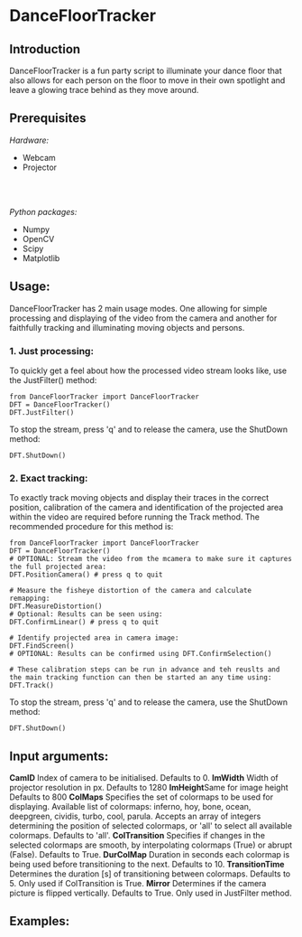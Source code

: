 # DanceFloorTracker

## Introduction
DanceFloorTracker is a fun party script to illuminate your dance floor that also allows for each person on the floor to move in their own spotlight and leave a glowing trace behind as they move around.

## Prerequisites
*Hardware:*
- Webcam
- Projector
<br />
<br /> 

*Python packages:*
- Numpy
- OpenCV
- Scipy
- Matplotlib

## Usage:
DanceFloorTracker has 2 main usage modes. One allowing for simple processing and displaying of the video from the camera and another for faithfully tracking and illuminating moving objects and persons.
### 1. Just processing:
To quickly get a feel about how the processed video stream looks like, use the JustFilter() method:
```
from DanceFloorTracker import DanceFloorTracker
DFT = DanceFloorTracker()
DFT.JustFilter()
```
To stop the stream, press 'q' and to release the camera, use the ShutDown method:
```
DFT.ShutDown()
```
### 2. Exact tracking:
To exactly track moving objects and display their traces in the correct position, calibration of the camera and identification of the projected area within the video are required before running the Track method.
The recommended procedure for this method is:
```commandline
from DanceFloorTracker import DanceFloorTracker
DFT = DanceFloorTracker()
# OPTIONAL: Stream the video from the mcamera to make sure it captures the full projected area:
DFT.PositionCamera() # press q to quit

# Measure the fisheye distortion of the camera and calculate remapping:
DFT.MeasureDistortion()
# Optional: Results can be seen using:
DFT.ConfirmLinear() # press q to quit

# Identify projected area in camera image:
DFT.FindScreen()
# OPTIONAL: Results can be confirmed using DFT.ConfirmSelection()

# These calibration steps can be run in advance and teh reuslts and the main tracking function can then be started an any time using:
DFT.Track()
```
To stop the stream, press 'q' and to release the camera, use the ShutDown method:
```
DFT.ShutDown()
```

## Input arguments:
**CamID** Index of camera to be initialised. Defaults to 0. **ImWidth** Width of projector resolution in px. Defaults to 1280 **ImHeight**Same for image height Defaults to 800 
**ColMaps** Specifies the set of colormaps to be used for displaying. Available list of colormaps: inferno,
hoy, bone, ocean, deepgreen, cividis, turbo, cool, parula.
Accepts an array of integers determining the position of selected colormaps, or 'all' to select all available colormaps. Defaults to 'all'. 
**ColTransition** Specifies if changes in the selected colormaps are smooth, by interpolating colormaps (True) or abrupt (False). Defaults to True.
**DurColMap** Duration in seconds each colormap is being used before transitioning to the next. Defaults to 10. 
**TransitionTime** Determines the duration [s] of transitioning between colormaps. Defaults to 5. Only used if ColTransition is True. 
**Mirror** Determines if the camera picture is flipped vertically. Defaults to True. Only used in JustFilter method. 

## Examples:
